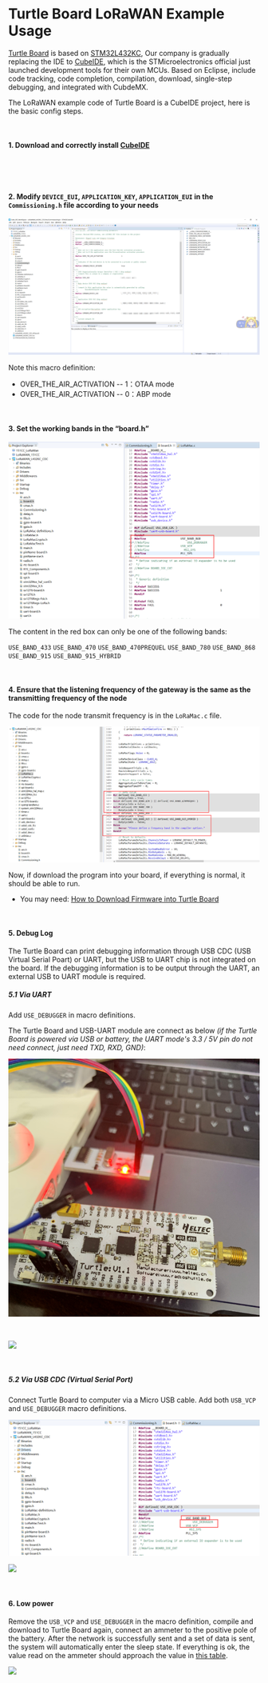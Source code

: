 # Turtle Board LoRaWAN Example Usage

[Turtle Board](https://heltec.org/project/turtle-board/) is based on [STM32L432KC](https://www.st.com/resource/en/datasheet/stm32l432KC.pdf), Our company is gradually replacing the IDE to [CubeIDE](https://www.st.com/en/development-tools/stm32cubeide.html), which is the STMicroelectronics official just launched development tools for their own MCUs. Based on Eclipse, include code tracking, code completion, compilation, download, single-step debugging, and integrated with CubdeMX.

The LoRaWAN example code of Turtle Board is a CubeIDE project, here is the basic config steps.

&nbsp;

#### 1. Download and correctly install [CubeIDE](https://www.st.com/en/development-tools/stm32cubeide.html)

&nbsp;



&nbsp;

#### 2. Modify `DEVICE_EUI`, `APPLICATION_KEY`, `APPLICATION_EUI` in the `Commissioning.h` file according to your needs

<img src="img/Turtle_Board_lorawan_example_usage/01.png">

Note this macro definition:

- OVER_THE_AIR_ACTIVATION -- 1：OTAA mode
- OVER_THE_AIR_ACTIVATION -- 0：ABP mode

&nbsp;

#### 3. Set the working bands in the “board.h”

<img src="img/Turtle_Board_lorawan_example_usage/02.png">

The content in the red box can only be one of the following bands:

`USE_BAND_433`
`USE_BAND_470`
`USE_BAND_470PREQUEL`
`USE_BAND_780`
`USE_BAND_868`
`USE_BAND_915`
`USE_BAND_915_HYBRID`

&nbsp;

#### 4. Ensure that the listening frequency of the gateway is the same as the transmitting frequency of the node

The code for the node transmit frequency is in the `LoRaMac.c` file.

<img src="img/Turtle_Board_lorawan_example_usage/03.png">

Now, if download the program into your board, if everything is normal, it should be able to run.

- You may need: [How to Download Firmware into Turtle Board](https://docs.heltec.cn/#/en/user_manual/how_to_download_firmware_into_Turtle_Board?id=how-to-download-firmware-into-Turtle-Board)

&nbsp;

#### 5. Debug Log

The Turtle Board can print debugging information through USB CDC (USB Virtual Serial Poart) or UART, but the USB to UART chip is not integrated on the board. If the debugging information is to be output through the UART, an external USB to UART module is required.

##### 	5.1 Via UART

Add `USE_DEBUGGER` in macro definitions.

The Turtle Board and USB-UART module are connect as below *(if the Turtle Board is powered via USB or battery, the UART mode's 3.3 / 5V pin do not need connect, just need TXD, RXD, GND)*:

<img src="img/Turtle_Board_lorawan_example_usage/04.png">

&nbsp;

![](http://community.heltec.cn/uploads/default/original/1X/aac8f73ed1c1f5474b6abe0e1244ded5859f3a3d.png)

&nbsp;

##### 		5.2 Via USB CDC (Virtual Serial Port)

Connect Turtle Board to computer via a Micro USB cable. Add both `USB_VCP` and `USE_DEBUGGER` macro definitions.

<img src="img/Turtle_Board_lorawan_example_usage/05.png">

![](http://community.heltec.cn/uploads/default/original/1X/5c7b04a3e39e7af3ae5ffee1bcc6457c2f1254f0.png)

&nbsp;

#### 6. Low power

Remove the `USB_VCP` and `USE_DEBUGGER` in the macro definition, compile and download to Turtle Board again, connect an ammeter to the positive pole of the battery. After the network is successfully sent and a set of data is sent, the system will automatically enter the sleep state. If everything is ok, the value read on the ammeter should approach the value in [this table](https://docs.heltec.cn/#/en/products/lora/lora_node/heltec_lora_node_list_eu).

![](http://community.heltec.cn/uploads/default/original/1X/c029cedd80649c5eb97aa4f301a6a6c4b4eb808b.png)